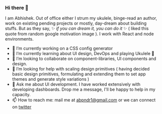 ### Hi there 👋

<!--
**abpndr1/abpndr1** is a ✨ _special_ ✨ repository because its `README.md` (this file) appears on your GitHub profile.

Here are some ideas to get you started:

- 🔭 I’m currently working on ...
- 🌱 I’m currently learning ...
- 👯 I’m looking to collaborate on ...
- 🤔 I’m looking for help with ...
- 💬 Ask me about ...
- 📫 How to reach me: ...
- 😄 Pronouns: ...
- ⚡ Fun fact: ...
-->

I am Abhishek. Out of office either I strum my ukulele, binge-read an author, work on existing pending projects or mostly, day-dream about building stuffs. But as they say, ✨ _if you can dream it, you can do it_ ✨ ( liked this quote from random google motivation image ). I work with React and node environments.

- 🔭 I’m currently working on a CSS config generator
- 🌱 I’m currently learning about UI design, DevOps and playing Ukulele 🎸
- 👯 I’m looking to collaborate on component-libraries, UI components and design.
- 🤔 I’m looking for help with scaling design primitives ( having decided basic design primitives, formulating and extending them to set app themes and generate style variations )
- 💬 Ask me about UI development. I have worked extensively with developing dashboards. Drop me a message, I'll be happy to help in my capacity.
- 📫 How to reach me: mail me at abpndr1@gmail.com or we can connect on [twitter](https://twitter.com/abhi2minute)
